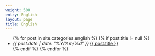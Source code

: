 ```yaml
---
weight: 500
entry: English
layout: page
title: English
---
```


<ul>
    {% for post in site.categories.english %}
        {% if post.title != null %}
        <li>
            <i>{{ post.date | date: "%Y/%m/%d" }}</i>
            <a href="{{ site.url }}{{ post.url }}">{{ post.title }}</a>
        </li>
        {% endif %}
    {% endfor %}
</ul>

